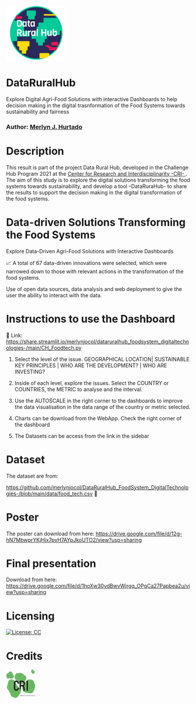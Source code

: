 <img src="https://github.com/merlynjocol/DataRuralHub_FoodSystem_DigitalTechnologies-/blob/main/images_foodtech/planet%26logo.JPG" width="160" height="150">


# DataRuralHub
Explore Digital Agri-Food Solutions with interactive Dashboards to help decision making in the digital trasnformation of the Food Systems towards sustainability and fairness
### **Author:** [Merlyn J. Hurtado](https://github.com/merlynjocol)

# Description

This result is part of the project Data Rural Hub, developed in the Challenge Hub Program 2021 at the [Center for Research and Interdisciplinarity -CRI- ](https://cri-paris.org/en).
The aim of this study is to explore the digital solutions transforming the food systems towards sustainability, and develop a tool –DataRuraHub- to share the results to support the decision making in the digital transformation of the food systems. 


# Data-driven Solutions Transforming the Food Systems
Explore Data-Driven Agri-Food Solutions with Interactive Dashboards

:chart_with_upwards_trend: A total of 67 data-driven innovations were selected, which were narrowed down to those with relevant actions in the transformation of the food systems.

Use of open data sources, data analysis and  web deployment to give the user the ability to interact with the data. 

# Instructions to use the Dashboard

🔗 Link:  https://share.streamlit.io/merlynjocol/dataruralhub_foodsystem_digitaltechnologies-/main/CH_Foodtech.py

1. Select the level of the issue. GEOGRAPHICAL LOCATION| SUSTAINABLE KEY PRINCIPLES | WHO ARE THE DEVELOPMENT? | WHO ARE INVESTING? 

2. Inside of each level, explore the issues. Select the COUNTRY or COUNTRIES, the METRIC to analyse and the interval.

3. Use the AUTOSCALE in the right corner to the dashboards to improve the data visualisation in the data range of the country or metric selected. 

4.  Charts can be download from the WebApp. Check the right corner of the dashboard

5.  The Datasets can be access from the link in the sidebar 


# Dataset 
 The dataset are from: 
 
 https://github.com/merlynjocol/DataRuralHub_FoodSystem_DigitalTechnologies-/blob/main/data/food_tech.csv   🔴
 
 # Poster
 The poster can download from here: 
 https://drive.google.com/file/d/12g-hN7MbwprYKjHjx7pvH7AYpJkoUTO2/view?usp=sharing
 
 # Final presentation
 Download from here: 
 https://drive.google.com/file/d/1hoXw30ydBwvWjrgq_OPgCa27Papbea2u/view?usp=sharing
 
 # Licensing

[![License: CC](https://img.shields.io/badge/License-MIT-yellow.svg)](https://opensource.org/licenses/MIT)

# Credits
<img src="https://github.com/merlynjocol/AgeGuess-Data-Analysis--Gender-Ethnic-analysis-in-age-guessing/blob/main/logoCRI.jpg" width="80" height="80">
